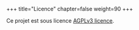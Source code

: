 +++
title="Licence"
chapter=false
weight=90
+++

Ce projet est sous licence [AGPLv3 licence](https://www.gnu.org/licenses/agpl-3.0.fr.html).
